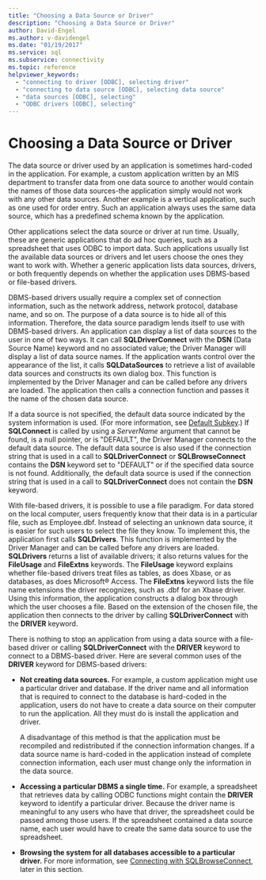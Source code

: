 ```yaml
---
title: "Choosing a Data Source or Driver"
description: "Choosing a Data Source or Driver"
author: David-Engel
ms.author: v-davidengel
ms.date: "01/19/2017"
ms.service: sql
ms.subservice: connectivity
ms.topic: reference
helpviewer_keywords:
  - "connecting to driver [ODBC], selecting driver"
  - "connecting to data source [ODBC], selecting data source"
  - "data sources [ODBC], selecting"
  - "ODBC drivers [ODBC], selecting"
---
```

# Choosing a Data Source or Driver
The data source or driver used by an application is sometimes hard-coded in the application. For example, a custom application written by an MIS department to transfer data from one data source to another would contain the names of those data sources-the application simply would not work with any other data sources. Another example is a vertical application, such as one used for order entry. Such an application always uses the same data source, which has a predefined schema known by the application.  
  
 Other applications select the data source or driver at run time. Usually, these are generic applications that do ad hoc queries, such as a spreadsheet that uses ODBC to import data. Such applications usually list the available data sources or drivers and let users choose the ones they want to work with. Whether a generic application lists data sources, drivers, or both frequently depends on whether the application uses DBMS-based or file-based drivers.  
  
 DBMS-based drivers usually require a complex set of connection information, such as the network address, network protocol, database name, and so on. The purpose of a data source is to hide all of this information. Therefore, the data source paradigm lends itself to use with DBMS-based drivers. An application can display a list of data sources to the user in one of two ways. It can call **SQLDriverConnect** with the **DSN** (Data Source Name) keyword and no associated value; the Driver Manager will display a list of data source names. If the application wants control over the appearance of the list, it calls **SQLDataSources** to retrieve a list of available data sources and constructs its own dialog box. This function is implemented by the Driver Manager and can be called before any drivers are loaded. The application then calls a connection function and passes it the name of the chosen data source.  
  
 If a data source is not specified, the default data source indicated by the system information is used. (For more information, see [Default Subkey](../../../odbc/reference/install/default-subkey.md).) If **SQLConnect** is called by using a *ServerName* argument that cannot be found, is a null pointer, or is "DEFAULT", the Driver Manager connects to the default data source. The default data source is also used if the connection string that is used in a call to **SQLDriverConnect** or **SQLBrowseConnect** contains the **DSN** keyword set to "DEFAULT" or if the specified data source is not found. Additionally, the default data source is used if the connection string that is used in a call to **SQLDriverConnect** does not contain the **DSN** keyword.  
  
 With file-based drivers, it is possible to use a file paradigm. For data stored on the local computer, users frequently know that their data is in a particular file, such as Employee.dbf. Instead of selecting an unknown data source, it is easier for such users to select the file they know. To implement this, the application first calls **SQLDrivers**. This function is implemented by the Driver Manager and can be called before any drivers are loaded. **SQLDrivers** returns a list of available drivers; it also returns values for the **FileUsage** and **FileExtns** keywords. The **FileUsage** keyword explains whether file-based drivers treat files as tables, as does Xbase, or as databases, as does Microsoft® Access. The **FileExtns** keyword lists the file name extensions the driver recognizes, such as .dbf for an Xbase driver. Using this information, the application constructs a dialog box through which the user chooses a file. Based on the extension of the chosen file, the application then connects to the driver by calling **SQLDriverConnect** with the **DRIVER** keyword.  
  
 There is nothing to stop an application from using a data source with a file-based driver or calling **SQLDriverConnect** with the **DRIVER** keyword to connect to a DBMS-based driver. Here are several common uses of the **DRIVER** keyword for DBMS-based drivers:  
  
-   **Not creating data sources.** For example, a custom application might use a particular driver and database. If the driver name and all information that is required to connect to the database is hard-coded in the application, users do not have to create a data source on their computer to run the application. All they must do is install the application and driver.  
  
     A disadvantage of this method is that the application must be recompiled and redistributed if the connection information changes. If a data source name is hard-coded in the application instead of complete connection information, each user must change only the information in the data source.  
  
-   **Accessing a particular DBMS a single time.** For example, a spreadsheet that retrieves data by calling ODBC functions might contain the **DRIVER** keyword to identify a particular driver. Because the driver name is meaningful to any users who have that driver, the spreadsheet could be passed among those users. If the spreadsheet contained a data source name, each user would have to create the same data source to use the spreadsheet.  
  
-   **Browsing the system for all databases accessible to a particular driver.** For more information, see [Connecting with SQLBrowseConnect](../../../odbc/reference/develop-app/connecting-with-sqlbrowseconnect.md), later in this section.
